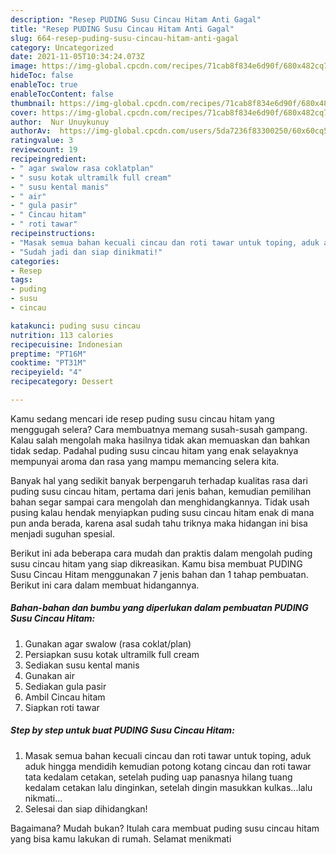 ```yaml
---
description: "Resep PUDING Susu Cincau Hitam Anti Gagal"
title: "Resep PUDING Susu Cincau Hitam Anti Gagal"
slug: 664-resep-puding-susu-cincau-hitam-anti-gagal
category: Uncategorized
date: 2021-11-05T10:34:24.073Z
image: https://img-global.cpcdn.com/recipes/71cab8f834e6d90f/680x482cq70/puding-susu-cincau-hitam-foto-resep-utama.jpg
hideToc: false
enableToc: true
enableTocContent: false
thumbnail: https://img-global.cpcdn.com/recipes/71cab8f834e6d90f/680x482cq70/puding-susu-cincau-hitam-foto-resep-utama.jpg
cover: https://img-global.cpcdn.com/recipes/71cab8f834e6d90f/680x482cq70/puding-susu-cincau-hitam-foto-resep-utama.jpg
author:  Nur Unuykunuy
authorAv:  https://img-global.cpcdn.com/users/5da7236f83300250/60x60cq50/avatar.jpg
ratingvalue: 3
reviewcount: 19
recipeingredient:
- " agar swalow rasa coklatplan"
- " susu kotak ultramilk full cream"
- " susu kental manis"
- " air"
- " gula pasir"
- " Cincau hitam"
- " roti tawar"
recipeinstructions:
- "Masak semua bahan kecuali cincau dan roti tawar untuk toping, aduk aduk hingga mendidih kemudian potong kotang cincau dan roti tawar tata kedalam cetakan, setelah puding uap panasnya hilang tuang kedalam cetakan lalu dinginkan, setelah dingin masukkan kulkas...lalu nikmati..."
- "Sudah jadi dan siap dinikmati!"
categories:
- Resep
tags:
- puding
- susu
- cincau

katakunci: puding susu cincau 
nutrition: 113 calories
recipecuisine: Indonesian
preptime: "PT16M"
cooktime: "PT31M"
recipeyield: "4"
recipecategory: Dessert

---
```



Kamu sedang mencari ide resep puding susu cincau hitam yang menggugah selera? Cara membuatnya memang susah-susah gampang. Kalau salah mengolah maka hasilnya tidak akan memuaskan dan bahkan tidak sedap. Padahal puding susu cincau hitam yang enak selayaknya mempunyai aroma dan rasa yang mampu memancing selera kita.




Banyak hal yang sedikit banyak berpengaruh terhadap kualitas rasa dari puding susu cincau hitam, pertama dari jenis bahan, kemudian pemilihan bahan segar sampai cara mengolah dan menghidangkannya. Tidak usah pusing kalau hendak menyiapkan puding susu cincau hitam enak di mana pun anda berada, karena asal sudah tahu triknya maka hidangan ini bisa menjadi suguhan spesial.


Berikut ini ada beberapa cara mudah dan praktis dalam mengolah puding susu cincau hitam yang siap dikreasikan. Kamu bisa membuat PUDING Susu Cincau Hitam menggunakan 7 jenis bahan dan 1 tahap pembuatan. Berikut ini cara dalam membuat hidangannya.

<!--inarticleads1-->

##### Bahan-bahan dan bumbu yang diperlukan dalam pembuatan PUDING Susu Cincau Hitam:

1. Gunakan  agar swalow (rasa coklat/plan)
1. Persiapkan  susu kotak ultramilk full cream
1. Sediakan  susu kental manis
1. Gunakan  air
1. Sediakan  gula pasir
1. Ambil  Cincau hitam
1. Siapkan  roti tawar




<!--inarticleads2-->

##### Step by step untuk buat PUDING Susu Cincau Hitam:

1. Masak semua bahan kecuali cincau dan roti tawar untuk toping, aduk aduk hingga mendidih kemudian potong kotang cincau dan roti tawar tata kedalam cetakan, setelah puding uap panasnya hilang tuang kedalam cetakan lalu dinginkan, setelah dingin masukkan kulkas...lalu nikmati...
1. Selesai dan siap dihidangkan!



Bagaimana? Mudah bukan? Itulah cara membuat puding susu cincau hitam yang bisa kamu lakukan di rumah. Selamat menikmati
